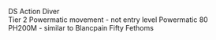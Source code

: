 DS Action Diver <br>
Tier 2 Powermatic movement - not entry level Powermatic 80 
<br>
PH200M - similar to Blancpain Fifty Fethoms
